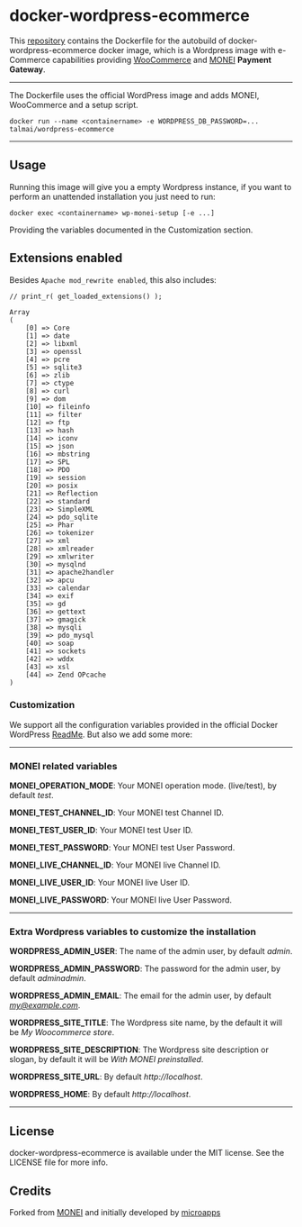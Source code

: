 # docker-wordpress-ecommerce
This [repository](https://github.com/talmai/docker-wordpress-ecommerce) contains the Dockerfile for the autobuild of docker-wordpress-ecommerce docker image, which is a Wordpress image with e-Commerce capabilities providing [WooCommerce](https://github.com/woocommerce/woommerce) and [MONEI](https://monei.net/) **Payment Gateway**.

---

The Dockerfile uses the official WordPress image and adds MONEI, WooCommerce and a setup script.

    docker run --name <containername> -e WORDPRESS_DB_PASSWORD=... talmai/wordpress-ecommerce

---

## Usage
Running this image will give you a empty Wordpress instance, if you want to perform an unattended installation you just need to run:
    
    docker exec <containername> wp-monei-setup [-e ...]

Providing the variables documented in the Customization section. 

## Extensions enabled

Besides `Apache mod_rewrite enabled`, this also includes:

```
// print_r( get_loaded_extensions() );

Array
(
    [0] => Core
    [1] => date
    [2] => libxml
    [3] => openssl
    [4] => pcre
    [5] => sqlite3
    [6] => zlib
    [7] => ctype
    [8] => curl
    [9] => dom
    [10] => fileinfo
    [11] => filter
    [12] => ftp
    [13] => hash
    [14] => iconv
    [15] => json
    [16] => mbstring
    [17] => SPL
    [18] => PDO
    [19] => session
    [20] => posix
    [21] => Reflection
    [22] => standard
    [23] => SimpleXML
    [24] => pdo_sqlite
    [25] => Phar
    [26] => tokenizer
    [27] => xml
    [28] => xmlreader
    [29] => xmlwriter
    [30] => mysqlnd
    [31] => apache2handler
    [32] => apcu
    [33] => calendar
    [34] => exif
    [35] => gd
    [36] => gettext
    [37] => gmagick
    [38] => mysqli
    [39] => pdo_mysql
    [40] => soap
    [41] => sockets
    [42] => wddx
    [43] => xsl
    [44] => Zend OPcache
)
```

### Customization
We support all the configuration variables provided in the official Docker WordPress [ReadMe](https://github.com/docker-library/docs/tree/master/wordpress). 
But also we add some more:

---

### MONEI related variables

**MONEI_OPERATION_MODE**: Your MONEI operation mode. (live/test), by default *test*.

**MONEI_TEST_CHANNEL_ID**: Your MONEI test Channel ID.

**MONEI_TEST_USER_ID**: Your MONEI test User ID.

**MONEI_TEST_PASSWORD**: Your MONEI test User Password.

**MONEI_LIVE_CHANNEL_ID**: Your MONEI live Channel ID.

**MONEI_LIVE_USER_ID**: Your MONEI live User ID.

**MONEI_LIVE_PASSWORD**: Your MONEI live User Password.

---

### Extra Wordpress variables to customize the installation

**WORDPRESS_ADMIN_USER**: The name of the admin user, by default *admin*.

**WORDPRESS_ADMIN_PASSWORD**: The password for the admin user, by default *adminadmin*.

**WORDPRESS_ADMIN_EMAIL**: The email for the admin user, by default *my@example.com*.

**WORDPRESS_SITE_TITLE**: The Wordpress site name, by the default it will be *My Woocommerce store*.

**WORDPRESS_SITE_DESCRIPTION**: The Wordpress site description or slogan, by default it will be *With MONEI preinstalled*.

**WORDPRESS_SITE_URL**: By default *http://localhost*.

**WORDPRESS_HOME**: By default *http://localhost*.

---

## License
docker-wordpress-ecommerce is available under the MIT license. See the LICENSE file for more info.

## Credits
Forked from [MONEI](https://github.com/MONEI/wordpress-monei) and initially developed by [microapps](http://microapps.com/)

